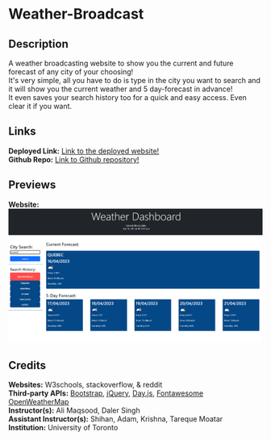# Weather-Broadcast

## Description
A weather broadcasting website to show you the current and future forecast of any city of your choosing! <br>
It's very simple, all you have to do is type in the city you want to search and it will show you the current weather and 5 day-forecast in advance! <br>
It even saves your search history too for a quick and easy access. Even clear it if you want. <br>

## Links
**Deployed Link:** [Link to the deployed website!](https://heaveness.github.io/weather-broadcast/) <br>
**Github Repo:** [Link to Github repository!](https://github.com/Heaveness/weather-broadcast) <br>

## Previews
**Website:** <br>
![Website Preview Image.](assets/images/weather-dashboard-preview.png) <br>

## Credits

**Websites:** W3schools, stackoverflow, & reddit <br>
**Third-party APIs:** [Bootstrap](https://getbootstrap.com/), [jQuery](https://jquery.com/), [Day.js](https://day.js.org/), [Fontawesome](https://fontawesome.com/) [OpenWeatherMap](https://openweathermap.org/) <br>
**Instructor(s):** Ali Maqsood, Daler Singh <br>
**Assistant Instructor(s):** Shihan, Adam, Krishna, Tareque Moatar <br>
**Institution:** University of Toronto <br>